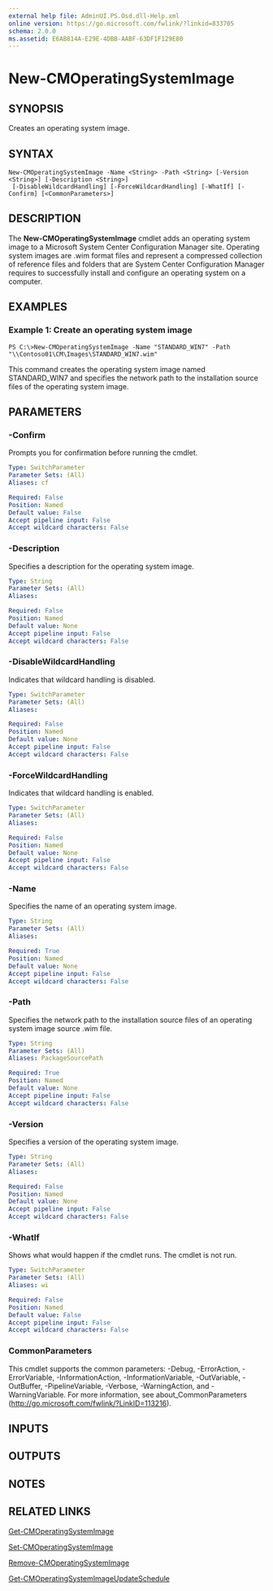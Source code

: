 ```yaml
---
external help file: AdminUI.PS.Osd.dll-Help.xml
online version: https://go.microsoft.com/fwlink/?linkid=833705
schema: 2.0.0
ms.assetid: E6AB814A-E29E-4DBB-AABF-63DF1F129E80
---
```


# New-CMOperatingSystemImage

## SYNOPSIS
Creates an operating system image.

## SYNTAX

```
New-CMOperatingSystemImage -Name <String> -Path <String> [-Version <String>] [-Description <String>]
 [-DisableWildcardHandling] [-ForceWildcardHandling] [-WhatIf] [-Confirm] [<CommonParameters>]
```

## DESCRIPTION
The **New-CMOperatingSystemImage** cmdlet adds an operating system image to a Microsoft System Center Configuration Manager site.
Operating system images are .wim format files and represent a compressed collection of reference files and folders that are System Center Configuration Manager requires to successfully install and configure an operating system on a computer.

## EXAMPLES

### Example 1: Create an operating system image
```
PS C:\>New-CMOperatingSystemImage -Name "STANDARD_WIN7" -Path "\\Contoso01\CM\Images\STANDARD_WIN7.wim"
```

This command creates the operating system image named STANDARD_WIN7 and specifies the network path to the installation source files of the operating system image.

## PARAMETERS

### -Confirm
Prompts you for confirmation before running the cmdlet.

```yaml
Type: SwitchParameter
Parameter Sets: (All)
Aliases: cf

Required: False
Position: Named
Default value: False
Accept pipeline input: False
Accept wildcard characters: False
```

### -Description
Specifies a description for the operating system image.

```yaml
Type: String
Parameter Sets: (All)
Aliases: 

Required: False
Position: Named
Default value: None
Accept pipeline input: False
Accept wildcard characters: False
```

### -DisableWildcardHandling
Indicates that wildcard handling is disabled.

```yaml
Type: SwitchParameter
Parameter Sets: (All)
Aliases: 

Required: False
Position: Named
Default value: None
Accept pipeline input: False
Accept wildcard characters: False
```

### -ForceWildcardHandling
Indicates that wildcard handling is enabled.

```yaml
Type: SwitchParameter
Parameter Sets: (All)
Aliases: 

Required: False
Position: Named
Default value: None
Accept pipeline input: False
Accept wildcard characters: False
```

### -Name
Specifies the name of an operating system image.

```yaml
Type: String
Parameter Sets: (All)
Aliases: 

Required: True
Position: Named
Default value: None
Accept pipeline input: False
Accept wildcard characters: False
```

### -Path
Specifies the network path to the installation source files of an operating system image source .wim file.

```yaml
Type: String
Parameter Sets: (All)
Aliases: PackageSourcePath

Required: True
Position: Named
Default value: None
Accept pipeline input: False
Accept wildcard characters: False
```

### -Version
Specifies a version of the operating system image.

```yaml
Type: String
Parameter Sets: (All)
Aliases: 

Required: False
Position: Named
Default value: None
Accept pipeline input: False
Accept wildcard characters: False
```

### -WhatIf
Shows what would happen if the cmdlet runs.
The cmdlet is not run.

```yaml
Type: SwitchParameter
Parameter Sets: (All)
Aliases: wi

Required: False
Position: Named
Default value: False
Accept pipeline input: False
Accept wildcard characters: False
```

### CommonParameters
This cmdlet supports the common parameters: -Debug, -ErrorAction, -ErrorVariable, -InformationAction, -InformationVariable, -OutVariable, -OutBuffer, -PipelineVariable, -Verbose, -WarningAction, and -WarningVariable. For more information, see about_CommonParameters (http://go.microsoft.com/fwlink/?LinkID=113216).

## INPUTS

## OUTPUTS

## NOTES

## RELATED LINKS

[Get-CMOperatingSystemImage](./Get-CMOperatingSystemImage.md)

[Set-CMOperatingSystemImage](./Set-CMOperatingSystemImage.md)

[Remove-CMOperatingSystemImage](./Remove-CMOperatingSystemImage.md)

[Get-CMOperatingSystemImageUpdateSchedule](./Get-CMOperatingSystemImageUpdateSchedule.md)


